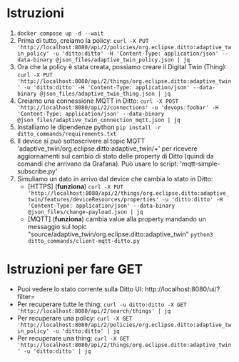 # Istruzioni
1. `docker compose up -d --wait`
2. Prima di tutto, creiamo la policy:
`curl -X PUT 'http://localhost:8080/api/2/policies/org.eclipse.ditto:adaptive_twin_policy' -u 'ditto:ditto' -H 'Content-Type: application/json' --data-binary @json_files/adaptive_twin_policy.json | jq`
3. Ora che la policy è stata creata, possiamo creare il Digital Twin (Thing):
`curl -X PUT 'http://localhost:8080/api/2/things/org.eclipse.ditto:adaptive_twin' -u 'ditto:ditto' -H 'Content-Type: application/json' --data-binary @json_files/adaptive_twin_thing.json | jq`
4. Creiamo una connessione MQTT in Ditto:
`curl -X POST 'http://localhost:8080/api/2/connections' -u 'devops:foobar' -H 'Content-Type: application/json' --data-binary @json_files/adaptive_twin_connection_mqtt.json | jq`
5. Installiamo le dipendenze python
`pip install -r ditto_commands/requirements.txt`
6. Il device si può sottoscrivere al topic MQTT 'adaptive_twin/org.eclipse.ditto:adaptive_twin/+' per ricevere aggiornamenti sul cambio di stato delle property di Ditto (quindi da comandi che arrivano da Grafana). Può usare lo script: 'mqtt-simple-subscribe.py'
7. Simuliamo un dato in arrivo dal device che cambia lo stato in Ditto:
   - [HTTPS] (**funziona**) `curl -X PUT 'http://localhost:8080/api/2/things/org.eclipse.ditto:adaptive_twin/features/deviceResources/properties' -u 'ditto:ditto' -H 'Content-Type: application/json' --data-binary @json_files/change-payload.json | jq`
   - [MQTT] (**funziona**) cambia value alla property mandando un messaggio sul topic "source/adaptive_twin/org.eclipse.ditto:adaptive_twin" `python3 ditto_commands/client-mqtt-ditto.py`

# Istruzioni per fare GET
- Puoi vedere lo stato corrente sulla Ditto UI: http://localhost:8080/ui/?filter=
- Per recuperare tutte le thing:
`curl -u ditto:ditto -X GET 'http://localhost:8080/api/2/search/things' | jq`
- Per recuperare una policy:
`curl -X GET 'http://localhost:8080/api/2/policies/org.eclipse.ditto:adaptive_twin_policy' -u 'ditto:ditto' | jq`
- Per recuperare una thing:
`curl -X GET 'http://localhost:8080/api/2/things/org.eclipse.ditto:adaptive_twin' -u 'ditto:ditto' | jq`